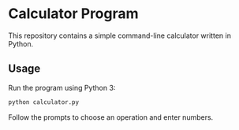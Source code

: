 # Calculator Program

This repository contains a simple command-line calculator written in Python.

## Usage

Run the program using Python 3:

```bash
python calculator.py
```

Follow the prompts to choose an operation and enter numbers.
